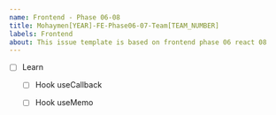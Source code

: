 ```yaml
---
name: Frontend - Phase 06-08
title: Mohaymen[YEAR]-FE-Phase06-07-Team[TEAM_NUMBER]
labels: Frontend
about: This issue template is based on frontend phase 06 react 08
---
```


-   [ ] Learn
  -   [ ] Hook useCallback
  -   [ ] Hook useMemo

